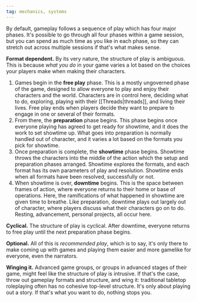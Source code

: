 ```yaml
---
tag: mechanics, systems
---
```

By default, gameplay follows a sequence of play which has four major phases. It's possible to go through all four phases within a game session, but you can spend as much time as you like in each phase, so they can stretch out across multiple sessions if that's what makes sense.

**Format dependent.** By its very nature, the structure of play is ambiguous. This is because *what you do* in your game varies a lot based on the choices your players make when making their characters. 

1. Games begin in the **free play** phase. This is a mostly ungoverned phase of the game, designed to allow everyone to play and enjoy their characters and the world. Characters are in control here, deciding what to do, exploring, playing with their [[Threads|threads]], and living their lives. Free play ends when players decide they want to prepare to engage in one or several of their formats.
2. From there, the **preparation** phase begins. This phase begins once everyone playing has agreed to get ready for showtime, and it does the work to set showtime up. What goes into preparation is normally handled out of character, and it varies a lot based on the formats you pick for showtime.
3. Once preparation is complete, the **showtime** phase begins. Showtime throws the characters into the middle of the action which the setup and preparation phases arranged. Showtime explores the formats, and each format has its own parameters of play and resolution. Showtime ends when all formats have been resolved, successfully or not.
4. When showtime is over, **downtime** begins. This is the space between frames of action, where everyone returns to their home or base of operations. Here, the ramifications of what happened in showtime are given time to breathe. Like preparation, downtime plays out largely out of character, where players discuss what their characters go on to do. Resting, advancement, personal projects, all occur here.

**Cyclical.** The structure of play is cyclical. After downtime, everyone returns to free play until the next preparation phase begins.

**Optional.** All of this is *recommended play*, which is to say, it's only there to make coming up with games and playing them easier and more gamelike for everyone, even the narrators.

**Winging it.** Advanced game groups, or groups in advanced stages of their game, might feel like the structure of play is intrusive. If that's the case, throw out gameplay formats and structure, and wing it: traditional tabletop roleplaying often has no cohesive top-level structure. It's only about playing out a story. If that's what you want to do, nothing stops you.